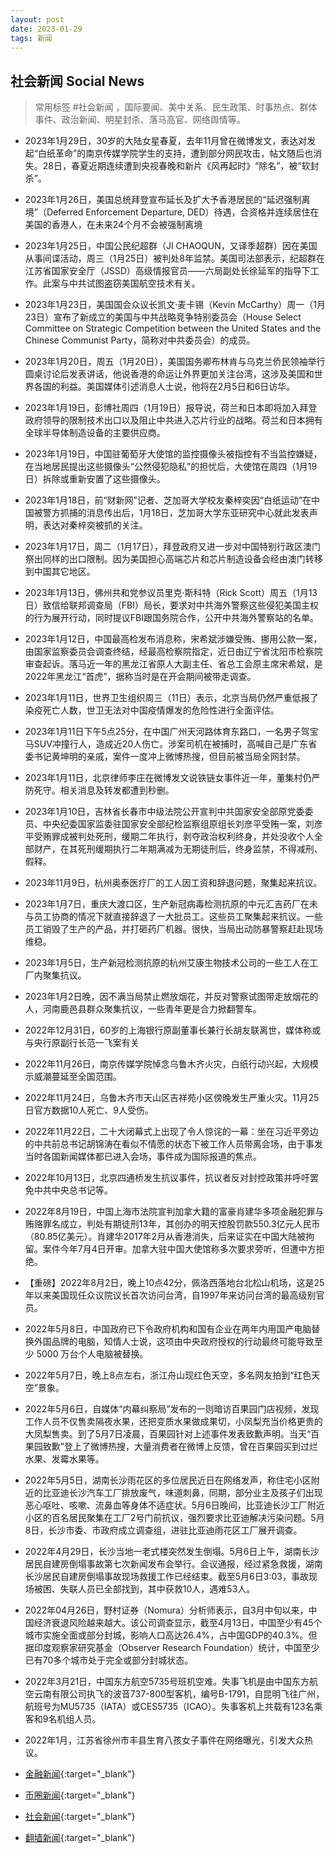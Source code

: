 ```yaml
---
layout: post
date: 2023-01-29
tags: 新闻
---
```


## 社会新闻 Social News
> 常用标签 #社会新闻 ，国际要闻、美中关系、民生政策、时事热点、群体事件、政治新闻、明星封杀、落马高官、网络舆情等。


- 2023年1月29日，30岁的大陆女星春夏，去年11月曾在微博发文，表达对发起“白纸革命”的南京传媒学院学生的支持，遭到部分网民攻击，帖文随后也消失。28日，春夏近期连续遭到央视春晚和新片《风再起时》“除名”，被“软封杀”。

- 2023年1月26日，美国总统拜登宣布延长及扩大予香港居民的“延迟强制离境”（Deferred Enforcement Departure, DED）待遇，合资格并连续居住在美国的香港人，在未来24个月不会被强制离境

- 2023年1月25日，中国公民纪超群（JI CHAOQUN，又译季超群）因在美国从事间谍活动，周三（1月25日）被判处8年监禁。美国司法部表示，纪超群在江苏省国家安全厅（JSSD）高级情报官员——六局副处长徐延军的指导下工作。此案与中共试图盗窃美国航空技术有关。

- 2023年1月23日，美国国会众议长凯文‧麦卡锡（Kevin McCarthy）周一（1月23日）宣布了新成立的美国与中共战略竞争特别委员会（House Select Committee on Strategic Competition between the United States and the Chinese Communist Party，简称对中共委员会）的成员。

- 2023年1月20日，周五（1月20日），美国国务卿布林肯与乌克兰侨民领袖举行圆桌讨论后发表讲话，他说香港的命运让外界更加关注台湾，这涉及美国和世界各国的利益。美国媒体引述消息人士说，他将在2月5日和6日访华。

- 2023年1月19日，彭博社周四（1月19日）报导说，荷兰和日本即将加入拜登政府领导的限制技术出口以及阻止中共进入芯片行业的战略。荷兰和日本拥有全球半导体制造设备的主要供应商。

- 2023年1月19日，中国驻葡萄牙大使馆的监控摄像头被指控有不当监控嫌疑，在当地居民提出这些摄像头“公然侵犯隐私”的担忧后，大使馆在周四（1月19日）拆除或重新安置了这些摄像头。

- 2023年1月18日，前“财新网”记者、芝加哥大学校友秦梓奕因“白纸运动”在中国被警方抓捕的消息传出后，1月18日，芝加哥大学东亚研究中心就此发表声明，表达对秦梓奕被抓的关注。

- 2023年1月17日，周二（1月17日），拜登政府又进一步对中国特别行政区澳门祭出同样的出口限制。因为美国担心高端芯片和芯片制造设备会经由澳门转移到中国其它地区。


- 2023年1月13日，佛州共和党参议员里克‧斯科特（Rick Scott）周五（1月13日）致信给联邦调查局（FBI）局长，要求对中共海外警察这些侵犯美国主权的行为展开行动，同时提议FBI跟国务院合作，公开中共海外警察站的名单。

- 2023年1月12日，中国最高检发布消息称，宋希斌涉嫌受贿、挪用公款一案，由国家监察委员会调查终结，经最高检察院指定，近日由辽宁省沈阳市检察院审查起诉。落马近一年的黑龙江省原人大副主任、省总工会原主席宋希斌，是2022年黑龙江“首虎”，据称当时是在开会期间被带走调查。

- 2023年1月11日，世界卫生组织周三（11日）表示，北京当局仍然严重低报了染疫死亡人数，世卫无法对中国疫情爆发的危险性进行全面评估。

- 2023年1月11日下午5点25分，在中国广州天河路体育东路口，一名男子驾宝马SUV冲撞行人，造成近20人伤亡。涉案司机在被捕时，高喊自己是广东省委书记黄坤明的亲戚，案件一度冲上微博热搜，但目前被当局全网封禁。

- 2023年1月11日，北京律师李庄在微博发文说铁链女事件近一年，董集村仍严防死守。相关消息及转发都遭到秒删。

- 2023年1月10日，吉林省长春市中级法院公开宣判中共国家安全部原党委委员、中央纪委国家监委驻国家安全部纪检监察组原组长刘彦平受贿一案，刘彦平受贿罪成被判处死刑，缓期二年执行，剥夺政治权利终身，并处没收个人全部财产，在其死刑缓期执行二年期满减为无期徒刑后，终身监禁，不得减刑、假释。

- 2023年11月9日，杭州奥泰医疗厂的工人因工资和辞退问题，聚集起来抗议。

- 2023年1月7日，重庆大渡口区，生产新冠病毒检测抗原的中元汇吉药厂在未与员工协商的情况下就直接辞退了一大批员工。这些员工聚集起来抗议。一些员工销毁了生产的产品，并打砸药厂机器。很快，当局出动防暴警察赶赴现场维稳。

- 2023年1月5日，生产新冠检测抗原的杭州艾康生物技术公司的一些工人在工厂内聚集抗议。

- 2023年1月2日晚，因不满当局禁止燃放烟花，并反对警察试图带走放烟花的人，河南鹿邑县群众聚集抗议，一些青年更是合力掀翻警车。

- 2022年12月31日，60岁的上海银行原副董事长兼行长胡友联离世，媒体称或与央行原副行长范一飞案有关

- 2022年11月26日，南京传媒学院悼念乌鲁木齐火灾，白纸行动兴起，大规模示威潮蔓延至全国范围。

- 2022年11月24日，乌鲁木齐市天山区吉祥苑小区傍晚发生严重火灾。11月25日官方数据10人死亡、9人受伤。

- 2022年11月22日，二十大闭幕式上出现了令人惊诧的一幕：坐在习近平旁边的中共前总书记胡锦涛在看似不情愿的状态下被工作人员带离会场，由于事发当时各国新闻媒体都已进入会场，事件成为国际报道的焦点。

- 2022年10月13日，北京四通桥发生抗议事件，抗议者反对封控政策并呼吁罢免中共中央总书记等。

- 2022年8月19日，中国上海市法院宣判加拿大籍的富豪肖建华多项金融犯罪与贿赂罪名成立，判处有期徒刑13年，其创办的明天控股罚款550.3亿元人民币（80.85亿美元）。肖建华2017年2月从香港消失，后来证实在中国大陆被拘留。案件今年7月4日开审。加拿大驻中国大使馆称多次要求旁听，但遭中方拒绝。


- 【重磅】2022年8月2日，晚上10点42分，佩洛西落地台北松山机场，这是25年以来美国现任众议院议长首次访问台湾，自1997年来访问台湾的最高级别官员。

- 2022年5月8日，中国政府已下令政府机构和国有企业在两年内用国产电脑替换外国品牌的电脑，知情人士说，这项由中央政府授权的行动最终可能导致至少 5000 万台个人电脑被替换。

- 2022年5月7日，晚上8点左右，浙江舟山现红色天空，多名网友拍到“红色天空”景象。
- 2022年5月6日，自媒体“内幕纠察局”发布的一则暗访百果园门店视频，发现工作人员不仅售卖隔夜水果，还把变质水果做成果切，小凤梨充当价格更贵的大凤梨售卖。到了5月7日凌晨，百果园针对上述事件发表致歉声明。当天“百果园致歉”登上了微博热搜，大量消费者在微博上反馈，曾在百果园买到过烂水果、发霉水果等。

- 2022年5月5日，湖南长沙雨花区的多位居民近日在网络发声，称住宅小区附近的比亚迪长沙汽车工厂排放废气，味道刺鼻，同期，部分业主及孩子们出现恶心呕吐、咳嗽、流鼻血等身体不适症状。5月6日晚间，比亚迪长沙工厂附近小区的百名居民聚集在工厂2号门前抗议，强烈要求比亚迪解决污染问题。5月8日，长沙市委、市政府成立调查组，进驻比亚迪雨花区工厂展开调查。

- 2022年4月29日，长沙当地一老式楼突然发生倒塌。5月6日上午，湖南长沙居民自建房倒塌事故第七次新闻发布会举行。会议通报，经过紧急救援，湖南长沙居民自建房倒塌事故现场救援工作已经结束。截至5月6日3:03，事故现场被困、失联人员已全部找到，其中获救10人，遇难53人。
- 2022年04月26日，野村证券（Nomura）分析师表示，自3月中旬以来，中国经济衰退风险越来越大。该公司调查显示，截至4月13日，中国至少有45个城市实施全面或部分封城，影响人口高达26.4%，占中国GDP的40.3%。但据印度观察家研究基金（Observer Research Foundation）统计，中国至少已有70多个城市处于完全或部分封城状态。

- 2022年3月21日，中国东方航空5735号班机空难。失事飞机是由中国东方航空云南有限公司执飞的波音737-800型客机，编号B-1791，自昆明飞往广州，航班号为MU5735（IATA）或CES5735（ICAO）。失事客机上共载有123名乘客和9名机组人员。

- 2022年1月，江苏省徐州市丰县生育八孩女子事件在网络曝光，引发大众热议。



- [金融新闻](https://hcntomoon.github.io/%E9%87%91%E8%9E%8D%E6%96%B0%E9%97%BB){:target="_blank"} 
- [币圈新闻](https://hcntomoon.github.io/%E5%B8%81%E5%9C%88%E6%96%B0%E9%97%BB){:target="_blank"} 
- [社会新闻](https://hcntomoon.github.io/%E7%A4%BE%E4%BC%9A%E6%96%B0%E9%97%BB){:target="_blank"} 
- [翻墙新闻](https://hcntomoon.github.io/%E7%BF%BB%E5%A2%99%E6%96%B0%E9%97%BB){:target="_blank"}


